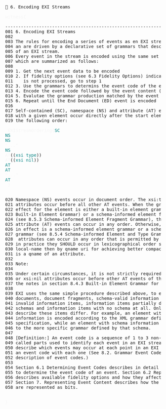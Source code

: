 <pre>
📎 6. Encoding EXI Streams

<span style="color: rgb(245,245,245);">witness{</span>

--------------------------------------------------------------------------------
001 6. Encoding EXI Streams
002
003 The rules for encoding a series of events as en EXI stream are very simple 
004 an are driven by a declarative set of grammars that describes the structure 
005 of an EXI stream.
006 Every event in the stream is encoded using the same set of encoding rules, 
007 which are summarized as follows:
008
009 1. Get the next event data to be encoded
010 2. If fidelity options (see 6.3 Fidelity Options) indicate this event type  
011    is not processed, go to step 1
012 3. Use the grammars to determins the event code of the event
013 4. Encode the event code followed by the event content (see Table 4-1)
014 5. Evalutae the grammar production matched by the event
015 6. Repeat until the End Document (ED) event is encoded
016
017 Self-contained (SC), namespace (NS) and attribute (AT) events associated 
018 with a given element occur directly after the start element (SE) event in  
019 the following order:

 <span style="color: rgb(245,245,245);">EXIStreamOrdering{</span><span style="color:teal;">SC</span>
<span style="color:teal;">NS</span>
<span style="color:teal;">NS</span>
<span style="color: rgb(245,245,245);">&quot;...&quot;</span>
<span style="color:teal;">NS</span>
<span style="color: rgb(245,245,245);">AT</span>((<span style="color:teal;">xsi</span><span style="color: rgb(245,245,245);">:</span><span style="color:teal;">type</span>))
<span style="color: rgb(245,245,245);">AT</span>((<span style="color:teal;">xsi</span><span style="color: rgb(245,245,245);">:</span><span style="color:teal;">nil</span>))
<span style="color:teal;">AT</span>
<span style="color:teal;">AT</span>
<span style="color: rgb(245,245,245);">&quot;...&quot;</span>
<span style="color:teal;">AT</span>
 <span style="color: rgb(245,245,245);">}</span> 


020 Namespace (NS) events occur in document order. The xsi:type and xsi:nil 
021 attributes occur before all other AT events. When the grammar currently in 
022 effect for the element is either a built-in element grammar (see 8.4.3  
023 Built-in Element Grammar) or a schema-informed element fragment grammar  
024 (see 8.5.3 Schema-informed Element Fragment Grammar), the remaining  
025 attribute (AT) events can occur in any order. Otherwise, when the grammar 
026 in effect is a schema-informed element grammar or a schema-informed type 
027 grammar (see 8.5.4 Schema-informed Element and Type Grammars), the remaining 
028  attributes can occur in any order that is permitted by the grammar, though 
029 in practice they SHOULD occur in lexicographical order sorted first by qname  
030 local-name then by qname uri for achieving better compactness, where a qname
031 is a qname of an attribute.
032
033 Note:
034
035 Under certain circumstances, it is not strictly required that the xsi:type 
036 or xsi:nil attributes occur before other AT events of the same elemnt. See 
037 the notes in section 8.4.3 Built-in Element Grammar for details.
038
039 EXI uses the same simple procedure described above, to encode well-formed 
040 documents, document fragments, schema-valid information items, schema- 
041 invalid information items, information items partially described by  
042 schemas and information items with no schema at all. Only the grammars that  
043 describe these items differ. For example, an element with no schema  
044 information is encoded according to the XML grammar defined by the XML  
045 specification, while an element with schema information is encoded according  
046 to the more specific grammar defined by that schema.
047
048 [Definition:] An event code is a sequence of 1 to 3 non-negative integers 
049 called parts used to identify each event in an EXI stream. The EXI grammars 
050 describe which events may occur at each point in an EXI stream and associate
051 an event code with each one (See 8.2. Grammar Event Codes for more 
052 description of event codes.)
053 
054 Section 6.1 Determining Event Codes describes in detail how the grammar is used
055 to determine the event code of an event. Section 6.2 Representing Event Codes
056 describes available fidelity options and how they affect the EXI stream.
057 Section 7. Representing Event Content describes how the typed event contents
058 are represented as bits.


<span style="color: rgb(245,245,245);">}</span>

</pre>


